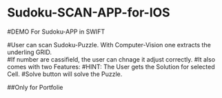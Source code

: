 # Sudoku-SCAN-APP-for-IOS

#DEMO For Sudoku-APP in SWIFT

#User can scan Sudoku-Puzzle. With Computer-Vision one extracts the underling  GRID.  
#If number are cassifield, the user can chnage it adjust correctly. 
#It also comes with two Features:
#HINT: The User gets the Solution for selected Cell. 
#Solve button will solve the Puzzle.


##Only for Portfolie 
